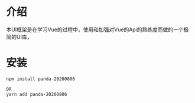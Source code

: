  # 介绍
 本UI框架是在学习Vue的过程中，使用和加强对Vue的Api的熟练度而做的一个极简的UI库，
 
 # 安装
  ~~~
  npm install panda-20200806
  
  OR
  yarn add panda-20200806
  ~~~


